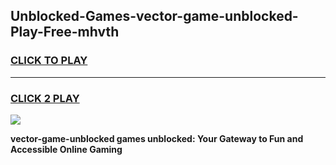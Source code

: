 
## Unblocked-Games-vector-game-unblocked-Play-Free-mhvth
<h3>
<a href="https://premium76.site?title=vector-game-unblocked&ref=18A">CLICK TO PLAY</a></h3>
<hr>

<h3>
<a href="https://premium76.site?title=vector-game-unblocked&ref=18A">CLICK 2 PLAY</a>
  
</h3>

<a href="https://premium76.site?title=vector-game-unblocked&ref=18A"><img src="https://clearcache.store/games.png"></a>


**vector-game-unblocked games unblocked: Your Gateway to Fun and Accessible Online Gaming**
